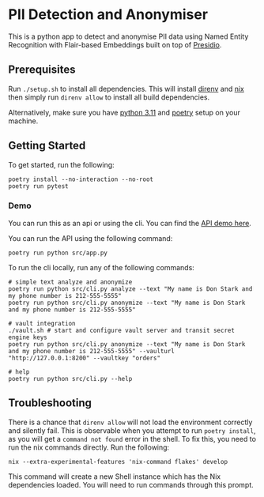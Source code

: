 # PII Detection and Anonymiser

This is a python app to detect and anonymise PII data using Named Entity Recognition with Flair-based Embeddings built on top of [Presidio](https://github.com/microsoft/presidio/tree/main).

## Prerequisites

Run `./setup.sh` to install all dependencies. This will install [direnv](https://github.com/direnv/direnv/blob/master/docs/installation.md) and [nix](https://nixos.org/download.html) then simply run `direnv allow` to install all build dependencies.

Alternatively, make sure you have [python 3.11](https://www.python.org/downloads/) and [poetry](https://python-poetry.org/docs/#installation) setup on your machine.

## Getting Started

To get started, run the following:

```
poetry install --no-interaction --no-root
poetry run pytest
```

### Demo

You can run this as an api or using the cli. You can find the [API demo here](https://www.loom.com/share/ad8b37451ea54dcda8716cb5c6f11e94).

You can run the API using the following command:
```
poetry run python src/app.py
```

To run the cli locally, run any of the following commands:
```
# simple text analyze and anonymize
poetry run python src/cli.py analyze --text "My name is Don Stark and my phone number is 212-555-5555"
poetry run python src/cli.py anonymize --text "My name is Don Stark and my phone number is 212-555-5555"

# vault integration
./vault.sh # start and configure vault server and transit secret engine keys
poetry run python src/cli.py anonymize --text "My name is Don Stark and my phone number is 212-555-5555" --vaulturl "http://127.0.0.1:8200" --vaultkey "orders"

# help
poetry run python src/cli.py --help
```

## Troubleshooting

There is a chance that `direnv allow` will not load the environment correctly and silently fail. This is observable when you attempt to run `poetry install`, as you will get a `command not found` error in the shell.
To fix this, you need to run the nix commands directly. Run the following:

```
nix --extra-experimental-features 'nix-command flakes' develop
```
This command will create a new Shell instance which has the Nix dependencies loaded. You will need to run commands through this prompt.
